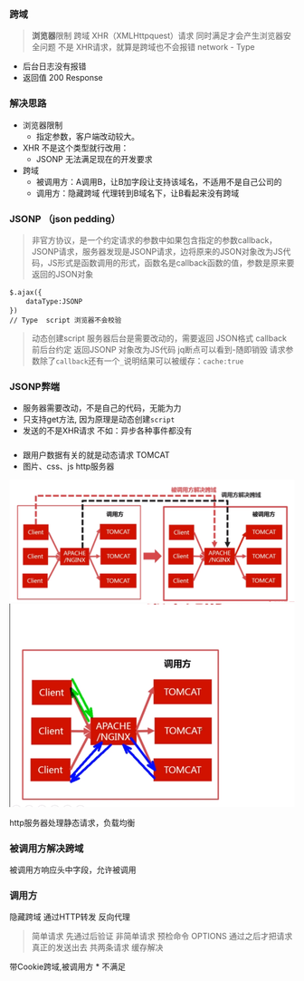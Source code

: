 ### 跨域
> **浏览器**限制 
> 跨域
> XHR（XMLHttpquest）请求 
同时满足才会产生浏览器安全问题
不是 XHR请求，就算是跨域也不会报错 network - Type

- 后台日志没有报错
- 返回值 200 Response
### 解决思路
- 浏览器限制
	- 指定参数，客户端改动较大。
- XHR  不是这个类型就行改用：
	- JSONP 无法满足现在的开发要求
- 跨域 
	- 被调用方：A调用B，让B加字段让支持该域名，不适用不是自己公司的
	- 调用方：隐藏跨域 代理转到B域名下，让B看起来没有跨域

### JSONP （json pedding）
> 非官方协议，是一个约定请求的参数中如果包含指定的参数callback，JSONP请求，服务器发现是JSONP请求，边将原来的JSON对象改为JS代码，JS形式是函数调用的形式，函数名是callback函数的值，参数是原来要返回的JSON对象
```
$.ajax({
	dataType:JSONP
})
// Type  script 浏览器不会校验
```
> 动态创建script
> 服务器后台是需要改动的，需要返回 JSON格式
> callback 前后台约定 返回JSONP 对象改为JS代码
 jq断点可以看到-随即销毁
请求参数除了`callback`还有一个`_`说明结果可以被缓存：`cache:true`
### JSONP弊端
- 服务器需要改动，不是自己的代码，无能为力
- 只支持get方法, 因为原理是动态创建`script`
- 发送的不是XHR请求 不如：异步各种事件都没有
### 
- 跟用户数据有关的就是动态请求 TOMCAT
- 图片、css、js http服务器

![](img/跨域1.png)
![](img/跨域2.png)

 http服务器处理静态请求，负载均衡

### 被调用方解决跨域
被调用方响应头中字段，允许被调用
### 调用方
隐藏跨域  通过HTTP转发
反向代理
> 简单请求 先通过后验证
> 非简单请求 预检命令 OPTIONS 通过之后才把请求真正的发送出去 共两条请求 缓存解决

带Cookie跨域,被调用方 * 不满足
